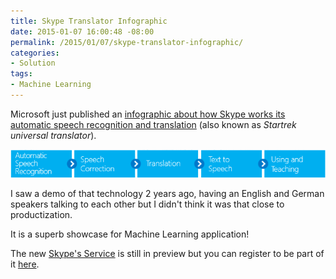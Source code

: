```yaml
---
title: Skype Translator Infographic
date: 2015-01-07 16:00:48 -08:00
permalink: /2015/01/07/skype-translator-infographic/
categories:
- Solution
tags:
- Machine Learning
---
```

<p>Microsoft just published an <a href="http://news.microsoft.com/download/presskits/skype/docs/SkypeTranslatorInfo.pdf">infographic about how Skype works its automatic speech recognition and translation</a> (also known as <em>Startrek universal translator</em>).
</p><p><img src="/assets/posts/2015/1/skype-translator-infographic/010715_0215_skypetransl1.png" alt="" />
	</p><p>I saw a demo of that technology 2 years ago, having an English and German speakers talking to each other but I didn't think it was that close to productization.
</p><p>It is a superb showcase for Machine Learning application!
</p><p>The new <a href="http://www.wired.com/2014/12/skype-used-ai-build-amazing-new-language-translator/">Skype's Service</a> is still in preview but you can register to be part of it <a href="http://www.skype.com/en/translator-preview/">here</a>.</p>